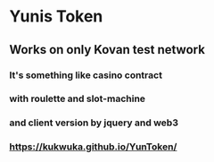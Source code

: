 # Yunis Token 

## Works on only Kovan test network

### It's something like casino contract

### with roulette and slot-machine

### and client version by jquery and web3

### https://kukwuka.github.io/YunToken/
